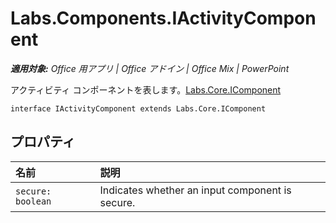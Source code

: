 
# <a name="labs.components.iactivitycomponent"></a>Labs.Components.IActivityComponent

 _**適用対象:** Office 用アプリ | Office アドイン | Office Mix | PowerPoint_

アクティビティ コンポーネントを表します。[Labs.Core.IComponent](../../reference/office-mix/labs.core.icomponent.md)

```
interface IActivityComponent extends Labs.Core.IComponent
```


## <a name="properties"></a>プロパティ


|名前|説明|
|:-----|:-----|
| `secure: boolean`|Indicates whether an input component is secure.|
